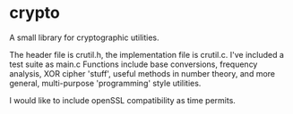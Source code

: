 # crypto

A small library for cryptographic utilities.

The header file is crutil.h, the implementation file is crutil.c. I've included a test suite as main.c
Functions include base conversions, frequency analysis, XOR cipher 'stuff', useful methods in number theory, and more general, multi-purpose 'programming' style utilities.

I would like to include openSSL compatibility as time permits.
